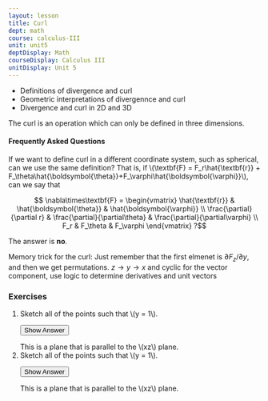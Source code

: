 ```yaml
---
layout: lesson
title: Curl
dept: math
course: calculus-III
unit: unit5
deptDisplay: Math
courseDisplay: Calculus III
unitDisplay: Unit 5
---
```


- Definitions of divergence and curl
- Geometric interpretations of divergennce and curl
- Divergence and curl in 2D and 3D

The curl is an operation which can only be defined in three dimensions. 


#### Frequently Asked Questions

If we want to define curl in a different coordinate system, such as spherical, can we use the same definition? That is, if \\(\textbf{F} = F_r\hat{\textbf{r}} + F_\theta\hat{\boldsymbol{\theta}}+F_\varphi\hat{\boldsymbol{\varphi}}\\), can we say that

$$ \nabla\times\textbf{F} = \begin{vmatrix} \hat{\textbf{r}} & \hat{\boldsymbol{\theta}} & \hat{\boldsymbol{\varphi}} \\  \frac{\partial}{\partial r} & \frac{\partial}{\partial\theta} & \frac{\partial}{\partial\varphi} \\ F_r & F_\theta & F_\varphi \end{vmatrix} ?$$

The answer is **no**. 

Memory trick for the curl: Just remember that the first elmenet is $\partial F_z/\partial y$, and then we get permutations. $z\to y\to x$ and cyclic for the vector component, use logic to determine derivatives and unit vectors


### Exercises

<ol>
<li> <div> Sketch all of the points such that \(y = 1\). </div>

<button onclick="myFunction('answer2')" class="answerButton">Show Answer</button>
<div  id="answer2" class="answer">
This is a plane that is parallel to the \(xz\) plane. 
</div> </li>
<li> <div> Sketch all of the points such that \(y = 1\). </div>

<button onclick="myFunction('answer2')" class="answerButton">Show Answer</button>
<div  id="answer2" class="answer">
This is a plane that is parallel to the \(xz\) plane. 
</div> </li>
</ol>
